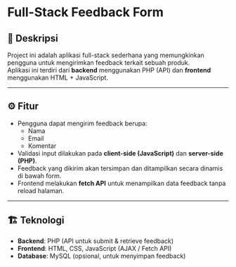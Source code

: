 # Full-Stack Feedback Form

## 📌 Deskripsi
Project ini adalah aplikasi full-stack sederhana yang memungkinkan pengguna untuk mengirimkan feedback terkait sebuah produk.  
Aplikasi ini terdiri dari **backend** menggunakan PHP (API) dan **frontend** menggunakan HTML + JavaScript.

---

## ⚙️ Fitur
- Pengguna dapat mengirim feedback berupa:
  - Nama
  - Email
  - Komentar
- Validasi input dilakukan pada **client-side (JavaScript)** dan **server-side (PHP)**.
- Feedback yang dikirim akan tersimpan dan ditampilkan secara dinamis di bawah form.
- Frontend melakukan **fetch API** untuk menampilkan data feedback tanpa reload halaman.

---

## 🏗️ Teknologi
- **Backend**: PHP (API untuk submit & retrieve feedback)
- **Frontend**: HTML, CSS, JavaScript (AJAX / Fetch API)
- **Database**: MySQL (opsional, untuk menyimpan feedback)
